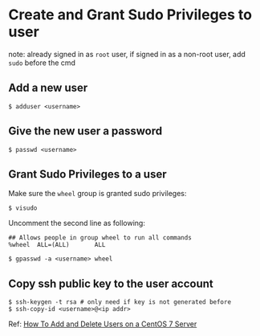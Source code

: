 # Create and Grant Sudo Privileges to user

note: already signed in as `root` user, if signed in as a non-root user, add `sudo` before the cmd

## Add a new user

```text
$ adduser <username>
```

## Give the new user a password

```text
$ passwd <username>
```

## Grant Sudo Privileges to a user

Make sure the `wheel` group is granted sudo privileges:

```text
$ visudo
```

Uncomment the second line as following:

```text
## Allows people in group wheel to run all commands
%wheel  ALL=(ALL)       ALL
```

```text
$ gpasswd -a <username> wheel
```

## Copy ssh public key to the user account

```text
$ ssh-keygen -t rsa # only need if key is not generated before
$ ssh-copy-id <username>@<ip addr>
```

Ref: [How To Add and Delete Users on a CentOS 7 Server](https://www.digitalocean.com/community/tutorials/how-to-add-and-delete-users-on-a-centos-7-server)

